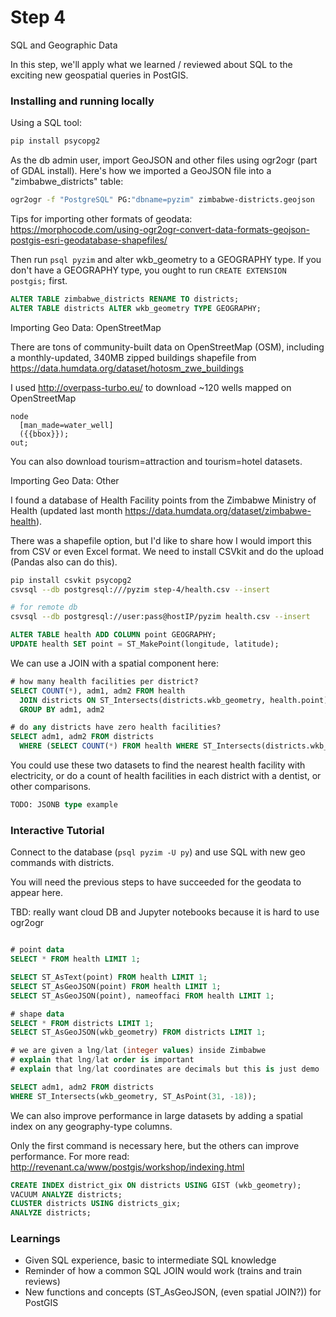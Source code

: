 # Step 4

SQL and Geographic Data

In this step, we'll apply what we learned / reviewed about SQL to the exciting new
geospatial queries in PostGIS.

### Installing and running locally

Using a SQL tool:

```bash
pip install psycopg2
```

As the db admin user, import GeoJSON and other files using ogr2ogr (part of GDAL install). Here's how we imported a GeoJSON file into a "zimbabwe_districts" table:

```bash
ogr2ogr -f "PostgreSQL" PG:"dbname=pyzim" zimbabwe-districts.geojson
```

Tips for importing other formats of geodata:
https://morphocode.com/using-ogr2ogr-convert-data-formats-geojson-postgis-esri-geodatabase-shapefiles/

Then run ```psql pyzim``` and alter wkb_geometry to a GEOGRAPHY type. If you
don't have a GEOGRAPHY type, you ought to run ```CREATE EXTENSION postgis;``` first.

```sql
ALTER TABLE zimbabwe_districts RENAME TO districts;
ALTER TABLE districts ALTER wkb_geometry TYPE GEOGRAPHY;
```

Importing Geo Data: OpenStreetMap

There are tons of community-built data on OpenStreetMap (OSM), including a monthly-updated, 340MB zipped buildings shapefile from https://data.humdata.org/dataset/hotosm_zwe_buildings

I used http://overpass-turbo.eu/ to download ~120 wells mapped on OpenStreetMap

```
node
  [man_made=water_well]
  ({{bbox}});
out;
```

You can also download tourism=attraction and tourism=hotel datasets.

Importing Geo Data: Other

I found a database of Health Facility points from the Zimbabwe Ministry of Health
(updated last month https://data.humdata.org/dataset/zimbabwe-health).

There was a shapefile option, but I'd like to share how I would import this from CSV or even Excel format. We need to install CSVkit and do the upload (Pandas also can do this).

```bash
pip install csvkit psycopg2
csvsql --db postgresql:///pyzim step-4/health.csv --insert

# for remote db
csvsql --db postgresql://user:pass@hostIP/pyzim health.csv --insert
```

```sql
ALTER TABLE health ADD COLUMN point GEOGRAPHY;
UPDATE health SET point = ST_MakePoint(longitude, latitude);
```

We can use a JOIN with a spatial component here:

```sql
# how many health facilities per district?
SELECT COUNT(*), adm1, adm2 FROM health
  JOIN districts ON ST_Intersects(districts.wkb_geometry, health.point)
  GROUP BY adm1, adm2

# do any districts have zero health facilities?
SELECT adm1, adm2 FROM districts
  WHERE (SELECT COUNT(*) FROM health WHERE ST_Intersects(districts.wkb_geometry, health.point)) = 0;
```

You could use these two datasets to find the nearest health facility with electricity,
or do a count of health facilities in each district with a dentist,
or other comparisons.

```sql
TODO: JSONB type example
```

### Interactive Tutorial

Connect to the database (```psql pyzim -U py```) and use SQL with new geo commands
with districts.

You will need the previous steps to have succeeded for the geodata to appear here.

TBD: really want cloud DB and Jupyter notebooks because it is hard to use ogr2ogr

```sql

# point data
SELECT * FROM health LIMIT 1;

SELECT ST_AsText(point) FROM health LIMIT 1;
SELECT ST_AsGeoJSON(point) FROM health LIMIT 1;
SELECT ST_AsGeoJSON(point), nameoffaci FROM health LIMIT 1;

# shape data
SELECT * FROM districts LIMIT 1;
SELECT ST_AsGeoJSON(wkb_geometry) FROM districts LIMIT 1;

# we are given a lng/lat (integer values) inside Zimbabwe
# explain that lng/lat order is important
# explain that lng/lat coordinates are decimals but this is just demo

SELECT adm1, adm2 FROM districts
WHERE ST_Intersects(wkb_geometry, ST_AsPoint(31, -18));
```

We can also improve performance in large datasets by adding a spatial index on
any geography-type columns.

Only the first command is necessary here, but the others can improve performance.
For more read: http://revenant.ca/www/postgis/workshop/indexing.html

```sql
CREATE INDEX district_gix ON districts USING GIST (wkb_geometry);
VACUUM ANALYZE districts;
CLUSTER districts USING districts_gix;
ANALYZE districts;
```

### Learnings

- Given SQL experience, basic to intermediate SQL knowledge
- Reminder of how a common SQL JOIN would work (trains and train reviews)
- New functions and concepts (ST_AsGeoJSON, (even spatial JOIN?)) for PostGIS
